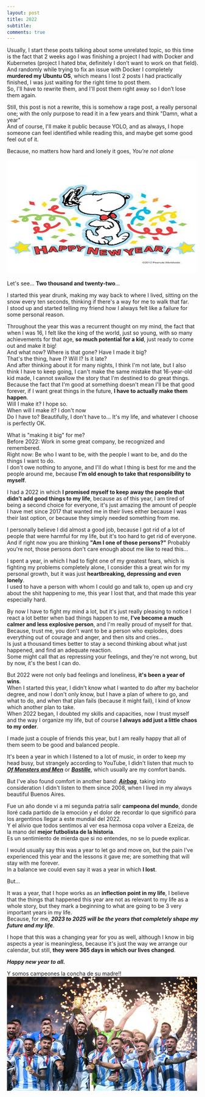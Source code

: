 ```yaml
---
layout: post
title: 2022
subtitle: 
comments: true
---
```


Usually, I start these posts talking about some unrelated topic, so this time is the fact that 2 weeks ago I was finishing a project I had with Docker and Kubernetes (project I hated btw, definitely I don’t want to work on that field). <br>
And randomly while trying to fix an issue with Docker I completely **murdered my Ubuntu OS**, which means I lost 2 posts I had practically finished, I was just waiting for the right time to post them. <br>
So, I'll have to rewrite them, and I'll post them right away so I don’t lose them again. 

Still, this post is not a rewrite, this is somehow a rage post, a really personal one; with the only purpose to read it in a few years and think "Damn, what a year"<br>
And of course, I'll make it public because YOLO, and as always, I hope someone can feel identified while reading this, and maybe get some good feel out of it. <br>

Because, no matters how hard and lonely it goes, *You're not alone*

<img src="/assets/img/snoopy.jpg" width="500" height="300" >

Let's see... **Two thousand and twenty-two**...

I started this year drunk, making my way back to where I lived, sitting on the snow every ten seconds, thinking if there's a way for me to walk that far. <br>
I stood up and started telling my friend how I always felt like a failure for some personal reason. <br>

Throughout the year this was a recurrent thought on my mind, the fact that when I was 16, I felt like the king of the world, just so young, with so many achievements for that age, **so much potential for a kid**, just ready to come out and make it big! <br>
And what now? Where is that gone? Have I made it big? <br>
That's the thing, have I? Will I? Is it late? <br>
And after thinking about it for many nights, I think I'm not late, but I also think I have to keep going, I can't make the same mistake that 16-year-old kid made, I cannot swallow the story that I'm destined to do great things. Because the fact that I'm good at something doesn't mean I'll be that good forever, if I want great things in the future, **I have to actually make them happen**. <br>
Will I make it? I hope so. <br>
When will I make it? I don't now<br>
Do I have to? Beautifully, I don't have to... It's my life, and whatever I choose is perfectly OK.

What is "making it big" for me? <br> 
Before 2022: Work in some great company, be recognized and remembered.<br>
Right now: Be who I want to be, with the people I want to be, and do the things I want to do. <br>
I don't owe nothing to anyone, and I'll do what I thing is best for me and the people around me, because **I'm old enough to take that responsibility to myself**.

I had a 2022 in which **I promised myself to keep away the people that didn’t add good things to my life**, because as of this year, I am tired of being a second choice for everyone, it's just amazing the amount of people I have met since 2017 that wanted me in their lives either because I was their last option, or because they simply needed something from me. <br>

I personally believe I did almost a good job, because I got rid of a lot of people that were harmful for my life, but it's too hard to get rid of everyone. <br>
And if right now you are thinking **"Am I one of those persons?"** Probably you're not, those persons don't care enough about me like to read this...

I spent a year, in which I had to fight one of my greatest fears, which is fighting my problems completely alone, I consider this a great win for my personal growth, but it was just **heartbreaking, depressing and even lonely**. <br>
I used to have a person with whom I could go and talk to, open up and cry about the shit happening to me, this year I lost that, and that made this year especially hard.

By now I have to fight my mind a lot, but it's just really pleasing to notice I react a lot better when bad things happen to me, **I've become a much calmer and less explosive person**, and I'm really proud of myself for that. <br>
Because, trust me, you don't want to be a person who explodes, does everything out of courage and anger, and then sits and cries...<br>
Is just a thousand times better to stay a second thinking about what just happened, and find an adequate reaction. <br>
Some might call that as repressing your feelings, and they're not wrong, but by now, it's the best I can do.

But 2022 were not only bad feelings and loneliness, **it's been a year of wins**.<br>
When I started this year, I didn't know what I wanted to do after my bachelor degree, and now I don't only know, but I have a plan of where to go, and what to do, and when that plan fails (because it might fail), I kind of know which another plan to take. <br>
When 2022 began, I doubted my skills and capacities, now I trust myself and the way I organize my life, but of course **I always add just a little chaos to my order**. <br>

I made just a couple of friends this year, but I am really happy that all of them seem to be good and balanced people.

It's been a year in which I listened to a lot of music, in order to keep my head busy, but strangely according to YouTube, I didn't listen that much to [**_Of Monsters and Men_**](https://www.youtube.com/watch?v=aBlKPLeLU_s) or [**_Bastille_**](https://www.youtube.com/watch?v=ZCTDKLjdok4), which usually are my comfort bands. <br> 

But I've also found comfort in another band: [**_Airbag_**](https://www.youtube.com/watch?v=-hdHoMolRiw), taking into consideration I didn't listen to them since 2008, when I lived in my always beautiful Buenos Aires.<br>

Fue un año donde vi a mi segunda patria salir **campeona del mundo**, donde lloré cada partido de la emoción y el dolor de recordar lo que significó para los argentinos llegar a este mundial del 2022. <br>
Y el alivio que todos sentimos al ver esa hermosa copa volver a Ezeiza, de la mano del **mejor futbolista de la historia**. <br>
Es un sentimiento de mierda que si no entendes, no se lo puede explicar.

I would usually say this was a year to let go and move on, but the pain I've experienced this year and the lessons it gave me; are something that will stay with me forever.<br>
In a balance we could even say it was a year in which **I lost**.

But...

It was a year, that I hope works as an **inflection point in my life**, I believe that the things that happened this year are not as relevant to my life as a whole story, but they mark a beginning to what are going to be 3 very important years in my life. <br>
Because, for me, **_2023 to 2025 will be the years that completely shape my future and my life_**.

I hope that this was a changing year for you as well, although I know in big aspects a year is meaningless, because it's just the way we arrange our calendar, but still, **they were 365 days in which our lives changed**.

**_Happy new year to all._**

Y somos campeones la concha de su madre!!<br>
<img src="/assets/img/argentina.jpg" width="500" height="300" >

